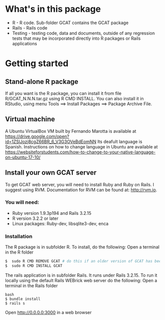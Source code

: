 # What's in this package

- R - R code.  Sub-folder GCAT contains the GCAT package
- Rails - Rails code
- Testing - testing code, data and documents, outside of any regression tests that may be incorporated directly into R packages or Rails applications 

# Getting started

## Stand-alone R package

If all you want is the R package, you can install it from file R/GCAT_N.N.N.tar.gz using R CMD INSTALL.  You can also install it in RStudio, using menu Tools ==> Install Packages ==> Package Archive File.

## Virtual machine
A Ubuntu VirtualBox VM built by Fernando Marotta is available at https://drive.google.com/open?id=1ZSlJozj8cgZ66BR_6_V3G3OVeBdEomNN
Its deafult language is Spanish. Instructions on how to change language in Ubuntu are available at https://websiteforstudents.com/how-to-change-to-your-native-language-on-ubuntu-17-10/

## Install your own GCAT server

To get GCAT web server, you will need to install Ruby and Ruby on Rails. I suggest using RVM. Documentation for RVM can be found at: http://rvm.io.

### You will need: 
- Ruby version 1.9.3p194 and Rails 3.2.15
- R version 3.2.2 or later
- Linux packages: Ruby-dev, libsqlite3-dev, enca

### Installation
The R package is in subfolder R. To install, do the following:
Open a terminal in the R folder

```bash
$  sudo R CMD REMOVE GCAT # do this if an older version of GCAT has been installed
$  sudo R CMD INSTALL GCAT
```

The rails application is in subfolder Rails.  It runs under Rails 3.2.15.  To run it locally using the default Rails WEBrick web server do the following:
Open a terminal in the Rails folder 

```
bash
$ bundle install
$ rails s
```

Open http://0.0.0.0:3000 in a web browser

